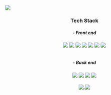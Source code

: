 <img src="https://capsule-render.vercel.app/api?type=waving&color=0:FFCBCB,100:FFEFEF&text=JINU&nbsp;PARK&fontSize=50" />

<!-- <h1 align="center">JINU PARK</h5> -->

<h3 align="center">
    Tech Stack
</h3>
<div align="center">
    <h5>- Front end</h5>
    <img src="https://img.shields.io/badge/HTML-E34F26?style=flat&logo=HTML5&logoColor=white" />
    <img src="https://img.shields.io/badge/CSS-1572B6?style=flat&logo=CSS3&logoColor=white" />
    <img src="https://img.shields.io/badge/BootStrap-7952B3?style=flat&logo=Bootstrap&logoColor=white" />
    <img src="https://img.shields.io/badge/jQuery-0769AD?style=flat&logo=jQuery&logoColor=white" />
    <img src="https://img.shields.io/badge/JavaScript-F7DF1E?style=flat&logo=JavaScript&logoColor=white" />
    <img src="https://img.shields.io/badge/Vue.js-4FC08D?style=flat&logo=Vue.js&logoColor=white" />
    <img src="https://img.shields.io/badge/Nuxt.js-00DC82?style=flat&logo=Nuxt.js&logoColor=white" />
</div>
<br />

<div align="center">
    <h5>- Back end</h5>
    <img src="https://img.shields.io/badge/JAVA-007396?style=flat&logo=java&logoColor=white" />
    <img src="https://img.shields.io/badge/SpringBoot-6DB33F?style=flat&logo=Spring Boot&logoColor=white" />
    <img src="https://img.shields.io/badge/SpringSecurity-6DB33F?style=flat&logo=Spring Security&logoColor=white" />
    <img src="https://img.shields.io/badge/Oracle-F80000?style=flat&logo=Oracle&logoColor=white" />
</div>
<br />
<!-- <h1></h1>
<br />
<h3>📁Project</h3>
<li>서울에서 제주까지 : 여행사 사이트</li> -->
<div align="center">
    <a href="https://github.com/JinuYong/github-readme-stats">
        <img align="center" src="https://github-readme-stats.vercel.app/api?username=JinuYong&count_private=true&show_icons=true&theme=buefy&title_color=FFCBCB&hide=issues,contribs">
    </a>
    <a href="https://github.com/JinuYong/github-readme-stats">
        <img align="center" src="https://github-readme-stats.vercel.app/api/top-langs?username=JinuYong&layout=compact&title_color=FFCBCB">
    </a>
</div>
